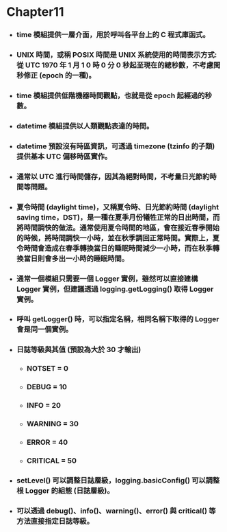 Chapter11
=====
* ### time 模組提供一層介面，用於呼叫各平台上的 C 程式庫函式。
* ### UNIX 時間，或稱 POSIX 時間是 UNIX 系統使用的時間表示方式: 從 UTC 1970 年 1 月 1 0 時 0 分 0 秒起至現在的總秒數，不考慮閏秒修正 (epoch 的一種)。 
* ### time 模組提供低階機器時間觀點，也就是從 epoch 起經過的秒數。
* ### datetime 模組提供以人類觀點表達的時間。
* ### datetime 預設沒有時區資訊，可透過 timezone (tzinfo 的子類) 提供基本 UTC 偏移時區實作。
* ### 通常以 UTC 進行時間儲存，因其為絕對時間，不考量日光節約時間等問題。
* ### 夏令時間 (daylight time)，又稱夏令時、日光節約時間 (daylight saving time，DST)，是一種在夏季月份犧牲正常的日出時間，而將時間調快的做法。通常使用夏令時間的地區，會在接近春季開始的時候，將時間調快一小時，並在秋季調回正常時間。實際上，夏令時間會造成在春季轉換當日的睡眠時間減少一小時，而在秋季轉換當日則會多出一小時的睡眠時間。
* ### 通常一個模組只需要一個 Logger 實例，雖然可以直接建構 Logger 實例，但建議透過 logging.getLogging() 取得 Logger 實例。
* ### 呼叫 getLogger() 時，可以指定名稱，相同名稱下取得的 Logger 會是同一個實例。
* ### 日誌等級與其值 (預設為大於 30 才輸出)
    * ### NOTSET = 0
    * ### DEBUG = 10
    * ### INFO = 20
    * ### WARNING = 30
    * ### ERROR = 40
    * ### CRITICAL = 50
* ### setLevel() 可以調整日誌層級，logging.basicConfig() 可以調整根 Logger 的組態 (日誌層級)。
* ### 可以透過 debug()、info()、warning()、error() 與 critical() 等方法直接指定日誌等級。

